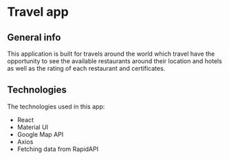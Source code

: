 # Travel app


## General info
This application is built for travels around the world which travel have the opportunity to see the available restaurants around their location and hotels as well as the rating of each restaurant and certificates.

## Technologies
The technologies used in this app:
* React
* Material UI
* Google Map API
* Axios
* Fetching data from RapidAPI
